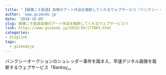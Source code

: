 ```yaml
---
title: "【破壊こそ創造】自慢のアート作品を裁断してくれるウェブサービス「バンクシー・シュレッダー」爆誕"
author: 'www.gizmodo.jp'
date: '2018-10-09'
slug: 破壊こそ創造自慢のアート作品を裁断してくれるウェブサービスバ
link: https://www.gizmodo.jp/2018/10/177003.html
categories:
- bloglink
tags:
  - gizmodojp
---
```


バンクシーオークションのシュレッダー事件を踏まえ、早速デジタル画像を裁断するウェブサービス「Banksy[... <i class="fas fa-external-link-alt"></i>](https://www.gizmodo.jp/2018/10/177003.html)


